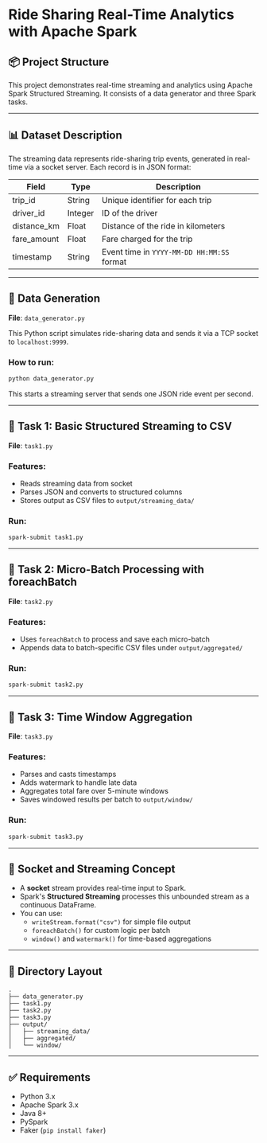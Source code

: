 # Ride Sharing Real-Time Analytics with Apache Spark

## 📦 Project Structure

This project demonstrates real-time streaming and analytics using Apache Spark Structured Streaming. It consists of a data generator and three Spark tasks.

---

## 📊 Dataset Description

The streaming data represents ride-sharing trip events, generated in real-time via a socket server. Each record is in JSON format:

| Field        | Type     | Description                              |
|--------------|----------|------------------------------------------|
| trip_id      | String   | Unique identifier for each trip          |
| driver_id    | Integer  | ID of the driver                         |
| distance_km  | Float    | Distance of the ride in kilometers       |
| fare_amount  | Float    | Fare charged for the trip                |
| timestamp    | String   | Event time in `YYYY-MM-DD HH:MM:SS` format |

---

## 🔄 Data Generation

**File**: `data_generator.py`

This Python script simulates ride-sharing data and sends it via a TCP socket to `localhost:9999`.

### How to run:

```bash
python data_generator.py
```

This starts a streaming server that sends one JSON ride event per second.

---

## 🚀 Task 1: Basic Structured Streaming to CSV

**File**: `task1.py`

### Features:
- Reads streaming data from socket
- Parses JSON and converts to structured columns
- Stores output as CSV files to `output/streaming_data/`

### Run:

```bash
spark-submit task1.py
```

---

## 🚀 Task 2: Micro-Batch Processing with foreachBatch

**File**: `task2.py`

### Features:
- Uses `foreachBatch` to process and save each micro-batch
- Appends data to batch-specific CSV files under `output/aggregated/`

### Run:

```bash
spark-submit task2.py
```

---

## 🚀 Task 3: Time Window Aggregation

**File**: `task3.py`

### Features:
- Parses and casts timestamps
- Adds watermark to handle late data
- Aggregates total fare over 5-minute windows
- Saves windowed results per batch to `output/window/`

### Run:

```bash
spark-submit task3.py
```

---

## 🔌 Socket and Streaming Concept

- A **socket** stream provides real-time input to Spark.
- Spark's **Structured Streaming** processes this unbounded stream as a continuous DataFrame.
- You can use:
  - `writeStream.format("csv")` for simple file output
  - `foreachBatch()` for custom logic per batch
  - `window()` and `watermark()` for time-based aggregations

---

## 📁 Directory Layout

```
.
├── data_generator.py
├── task1.py
├── task2.py
├── task3.py
├── output/
│   ├── streaming_data/
│   ├── aggregated/
│   └── window/
```

---

## ✅ Requirements

- Python 3.x
- Apache Spark 3.x
- Java 8+
- PySpark
- Faker (`pip install faker`)

